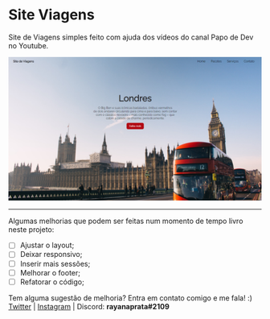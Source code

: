 # Site Viagens

Site de Viagens simples feito com ajuda dos vídeos do canal Papo de Dev no Youtube.

![Site Viagens](assets/site-viagens.png)

----

Algumas melhorias que podem ser feitas num momento de tempo livro neste projeto:
- [ ] Ajustar o layout;
- [ ] Deixar responsivo;
- [ ] Inserir mais sessões;
- [ ] Melhorar o footer;
- [ ] Refatorar o código;
 
 Tem alguma sugestão de melhoria? Entra em contato comigo e me fala! :)
 [Twitter](https://twitter.com/rayanaprata) |  [Instagram](https://www.instagram.com/rayanaprataa/) | Discord: **rayanaprata#2109**
